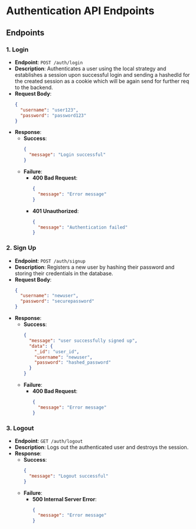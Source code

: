 # Authentication API Endpoints

## Endpoints

### 1. **Login**
   - **Endpoint**: `POST /auth/login`
   - **Description**: Authenticates a user using the local strategy and establishes a session upon successful login and sending a hashedId for the created session as a cookie which will be again send for further req to the backend.
   - **Request Body**:
     ```json
     {
       "username": "user123",
       "password": "password123"
     }
     ```
   - **Response**:
     - **Success**:
       ```json
       {
         "message": "Login successful"
       }
       ```
     - **Failure**:
       - **400 Bad Request**:
         ```json
         {
           "message": "Error message"
         }
         ```
       - **401 Unauthorized**:
         ```json
         {
           "message": "Authentication failed"
         }
         ```

### 2. **Sign Up**
   - **Endpoint**: `POST /auth/signup`
   - **Description**: Registers a new user by hashing their password and storing their credentials in the database.
   - **Request Body**:
     ```json
     {
       "username": "newuser",
       "password": "securepassword"
     }
     ```
   - **Response**:
     - **Success**:
       ```json
       {
         "message": "user successfully signed up",
         "data": {
           "_id": "user_id",
           "username": "newuser",
           "password": "hashed_password"
         }
       }
       ```
     - **Failure**:
       - **400 Bad Request**:
         ```json
         {
           "message": "Error message"
         }
         ```

### 3. **Logout**
   - **Endpoint**: `GET /auth/logout`
   - **Description**: Logs out the authenticated user and destroys the session.
   - **Response**:
     - **Success**:
       ```json
       {
         "message": "Logout successful"
       }
       ```
     - **Failure**:
       - **500 Internal Server Error**:
         ```json
         {
           "message": "Error message"
         }
         

